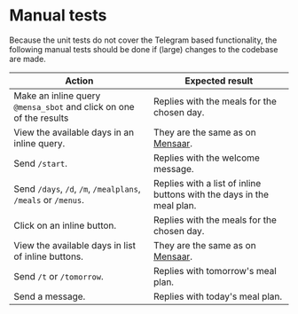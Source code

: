 # Manual tests

Because the unit tests do not cover the Telegram based functionality,
the following manual tests should be done if (large) changes to the
codebase are made.

| Action                                                             | Expected result                                                       |
| ------------------------------------------------------------------ | --------------------------------------------------------------------- |
| Make an inline query `@mensa_sbot` and click on one of the results | Replies with the meals for the chosen day.                            |
| View the available days in an inline query.                        | They are the same as on [Mensaar](https://mensaar.de/#/menu/sb).      |
| Send `/start`.                                                     | Replies with the welcome message.                                     |
| Send `/days`, `/d`, `/m`, `/mealplans`, `/meals` or `/menus`.      | Replies with a list of inline buttons with the days in the meal plan. |
| Click on an inline button.                                         | Replies with the meals for the chosen day.                            |
| View the available days in list of inline buttons.                 | They are the same as on [Mensaar](https://mensaar.de/#/menu/sb).      |
| Send `/t` or `/tomorrow`.                                          | Replies with tomorrow's meal plan.                                    |
| Send a message.                                                    | Replies with today's meal plan.                                       |
